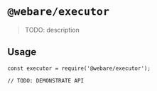 # `@webare/executor`

> TODO: description

## Usage

```
const executor = require('@webare/executor');

// TODO: DEMONSTRATE API
```
